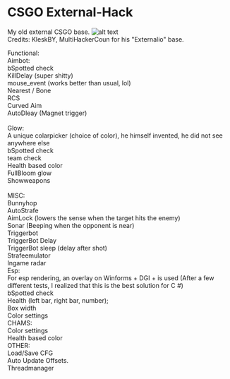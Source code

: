 # CSGO External-Hack
My old external CSGO base. 
![alt text](blob:https://i.imgur.com/JGHe0cy.png)<br>
Credits: KleskBY, MultiHackerCoun for his "Externalio" base.

Functional:<br>
Aimbot:<br>
bSpotted check<br>
KillDelay (super shitty)<br>
mouse_event (works better than usual, lol)<br>
Nearest / Bone<br>
RCS<br>
Curved Aim <br>
AutoDleay (Magnet trigger) <br><br>
Glow:<br>
A unique colarpicker (choice of color), he himself invented, he did not see anywhere else<br>
bSpotted check<br>
team check<br>
Health based color<br>
FullBloom glow<br>
Showweapons<br><br>
MISC:<br>
Bunnyhop<br>
AutoStrafe <br>
AimLock (lowers the sense when the target hits the enemy)<br>
Sonar (Beeping when the opponent is near)<br>
Triggerbot<br>
TriggerBot Delay<br>
TriggerBot sleep (delay after shot)<br>
Strafeemulator<br>
Ingame radar<br>
Esp:<br>
For esp rendering, an overlay on Winforms + DGI + is used (After a few different tests, I realized that this is the best solution for C #)<br>
bSpotted check<br>
Health (left bar, right bar, number);<br>
Box width<br>
Color settings<br>
CHAMS:<br>
Color settings<br>
Health based color<br>
OTHER:<br>
Load/Save CFG<br>
Auto Update Offsets.<br>
Threadmanager<br>